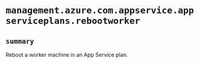 # `management.azure.com.appservice.appserviceplans.rebootworker`

## `summary`
Reboot a worker machine in an App Service plan.


